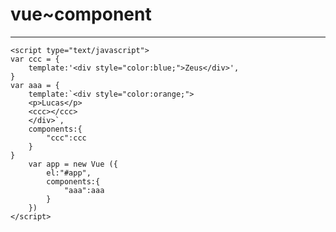 <!DOCTYPE html>
<html lang="en">
<head>
    <meta charset="UTF-8">
    <script type="text/javascript" src="Vue.js"></script>
    <title>组件3</title>
</head>
<body>
    <h1>vue~component</h1>
    <hr>
    <div id="app">
       <aaa></aaa>
    </div>
   

    <script type="text/javascript">
    var ccc = {
        template:'<div style="color:blue;">Zeus</div>',
    }
    var aaa = {
        template:`<div style="color:orange;">
        <p>Lucas</p>
        <ccc></ccc>
        </div>`,
        components:{
            "ccc":ccc
        }
    }
        var app = new Vue ({
            el:"#app",
            components:{
                "aaa":aaa
            }
        })
    </script>
</body>
</html>

